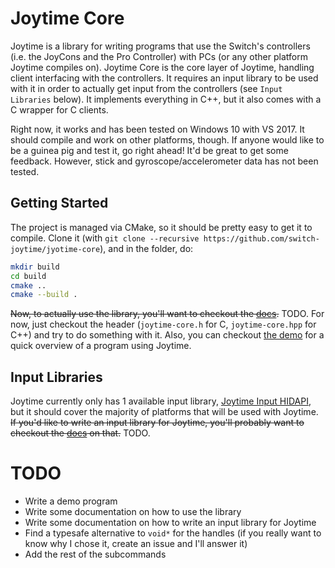 # Joytime Core

Joytime is a library for writing programs that use the Switch's controllers
(i.e. the JoyCons and the Pro Controller) with PCs (or any other platform Joytime
compiles on). Joytime Core is the core layer of Joytime, handling client interfacing
with the controllers. It requires an input library to be used with it in order to
actually get input from the controllers (see `Input Libraries` below). It implements
everything in C++, but it also comes with a C wrapper for C clients.

Right now, it works and has been tested on Windows 10 with VS 2017. It should
compile and work on other platforms, though. If anyone would like to be a guinea
pig and test it, go right ahead! It'd be great to get some feedback. However, stick
and gyroscope/accelerometer data has not been tested.

## Getting Started

The project is managed via CMake, so it should be pretty easy to get it to compile. Clone it (with `git clone --recursive https://github.com/switch-joytime/jyotime-core`), and in the folder, do:
```bash
mkdir build
cd build
cmake ..
cmake --build .
```

~~Now, to actually use the library, you'll want to checkout the [docs](docs/api.md).~~ TODO. For now, just checkout the header (`joytime-core.h` for C, `joytime-core.hpp` for C++) and try to do something with it. Also, you can checkout [the demo](https://github.com/switch-joytime/joytime-demo) for a quick overview of a program using Joytime.

## Input Libraries

Joytime currently only has 1 available input library,
[Joytime Input HIDAPI](https://github.com/switch-joytime/joytime-input-hidapi),
but it should cover the majority of platforms that will be used with Joytime.
~~If you'd like to write an input library for Joytime, you'll probably want to checkout
the [docs](docs/input-libraries/README.md) on that.~~ TODO.

# TODO

  * Write a demo program
  * Write some documentation on how to use the library
  * Write some documentation on how to write an input library for Joytime
  * Find a typesafe alternative to `void*` for the handles (if you really want to know why I chose it, create an issue and I'll answer it)
  * Add the rest of the subcommands
